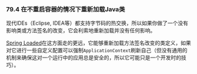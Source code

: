### 79.4 在不重启容器的情况下重新加载Java类

现代IDEs（Eclipse, IDEA等）都支持字节码的热交换，所以如果你做了一个没有影响类或方法签名的改变，它会利索地重新加载并没有任何影响。

[Spring Loaded](https://github.com/spring-projects/spring-loaded)在这方面走的更远，它能够重新加载方法签名改变的类定义，如果对它进行一些自定义配置可以强制`ApplicationContext`刷新自己（但没有通用的机制来确保这对一个运行中的应用总是安全的，所以它可能只是一个开发时的技巧）。
